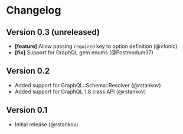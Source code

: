 # Changelog

## Version 0.3 (unreleased)

* __[feature]__ Allow passing `required` key to option definition (@vfonic)
* __[fix]__ Support for GraphQL gem enums (@Postmodum37)

## Version 0.2

* Added support for GraphQL::Schema::Resolver (@rstankov)
* Added support for GraphQL 1.8 class API (@rstankov)

## Version 0.1

* Initial release (@rstankov)
